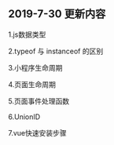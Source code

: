 ## 2019-7-30 更新内容

1.js数据类型

2.typeof 与 instanceof 的区别

3.小程序生命周期

4.页面生命周期

5.页面事件处理函数

6.UnionID

7.vue快速安装步骤
